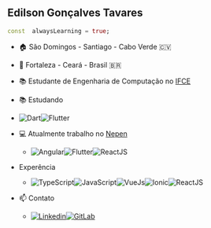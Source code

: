 ## Edilson Gonçalves Tavares

```dart
const  alwaysLearning = true;
```

- 🏠 São Domingos - Santiago - Cabo Verde 🇨🇻
- 📍 Fortaleza - Ceará - Brasil 🇧🇷
- 📚 Estudante de Engenharia de Computação no [IFCE](https://ifce.edu.br/fortaleza)
- 📚 Estudando
- <img src="https://img.shields.io/badge/Dart-0175C2?style=for-the-badge&logo=dart&logoColor=white" alt="Dart"/><img src="https://img.shields.io/badge/Flutter-02569B?style=for-the-badge&logo=flutter&logoColor=white" alt="Flutter"/>
- 💻 Atualmente trabalho no [Nepen](https://www.nepen.org.br/)

  - <img src="https://img.shields.io/badge/Angular-DD0031?style=for-the-badge&logo=angular&logoColor=white" alt="Angular"/><img src="https://img.shields.io/badge/Flutter-02569B?style=for-the-badge&logo=flutter&logoColor=white" alt="Flutter"><img src="https://img.shields.io/badge/-ReactJs-61DAFB?logo=react&logoColor=white&style=for-the-badge" alt="ReactJS">

- Experência

  - <img src="https://img.shields.io/badge/TypeScript-007ACC?style=for-the-badge&logo=typescript&logoColor=white" alt="TypeScript"/><img src="https://img.shields.io/badge/JavaScript-F7DF1E?style=for-the-badge&logo=javascript&logoColor=black" alt="JavaScript"><img src="https://img.shields.io/badge/Vue.js-35495E?style=for-the-badge&logo=vue.js&logoColor=4FC08D" alt="VueJs"/><img src="https://img.shields.io/badge/Ionic-3880FF?style=for-the-badge&logo=ionic&logoColor=white" alt="Ionic"><img src="https://img.shields.io/badge/-ReactJs-61DAFB?logo=react&logoColor=white&style=for-the-badge" alt="ReactJS">

- 📫 Contato
  - [<img src="https://img.shields.io/badge/LinkedIn-0077B5?style=for-the-badge&logo=linkedin&logoColor=white" alt="Linkedin"/>](https://www.linkedin.com/in/edilson14/)[<img src="https://img.shields.io/badge/GitLab-330F63?style=for-the-badge&logo=gitlab&logoColor=white" alt="GitLab"/>](https://gitlab.com/edilson14)
